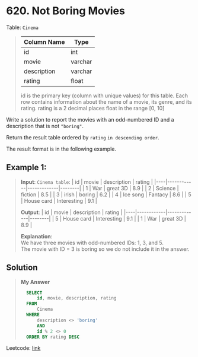 # 620. Not Boring Movies

Table: `Cinema`
> 
>| Column Name | Type    |
>|-------------|---------|
>| id          | int     |
>| movie       | varchar |
>| description | varchar |
>| rating      | float   |
>
>id is the primary key (column with unique values) for this table.
>Each row contains information about the name of a movie, its genre, and its rating.
>rating is a 2 decimal places float in the range [0, 10]
> 

Write a solution to report the movies with an odd-numbered ID and a description that is not `"boring"`.

Return the result table ordered by `rating` `in descending order`.

The result format is in the following example.


## Example 1:

> **Input**: 
> `Cinema table`:
> | id | movie      | description | rating |
> |----|------------|-------------|--------|
> | 1  | War        | great 3D    | 8.9    |
> | 2  | Science    | fiction     | 8.5    |
> | 3  | irish      | boring      | 6.2    |
> | 4  | Ice song   | Fantacy     | 8.6    |
> | 5  | House card | Interesting | 9.1    |
>
> **Output**: 
> | id | movie      | description | rating |
> |----|------------|-------------|--------|
> | 5  | House card | Interesting | 9.1    |
> | 1  | War        | great 3D    | 8.9    |
>
> **Explanation**: \
> We have three movies with odd-numbered IDs: 1, 3, and 5. \
The movie with ID = 3 is boring so we do not include it in the answer.

## Solution
> **My Answer**
> ```sql
>   SELECT
>       id, movie, description, rating 
>   FROM
>       Cinema
>   WHERE
>       description <> 'boring'
>       AND
>       id % 2 <> 0
>   ORDER BY rating DESC
> ```
Leetcode: [link](https://leetcode.com/problems/not-boring-movies/description/)